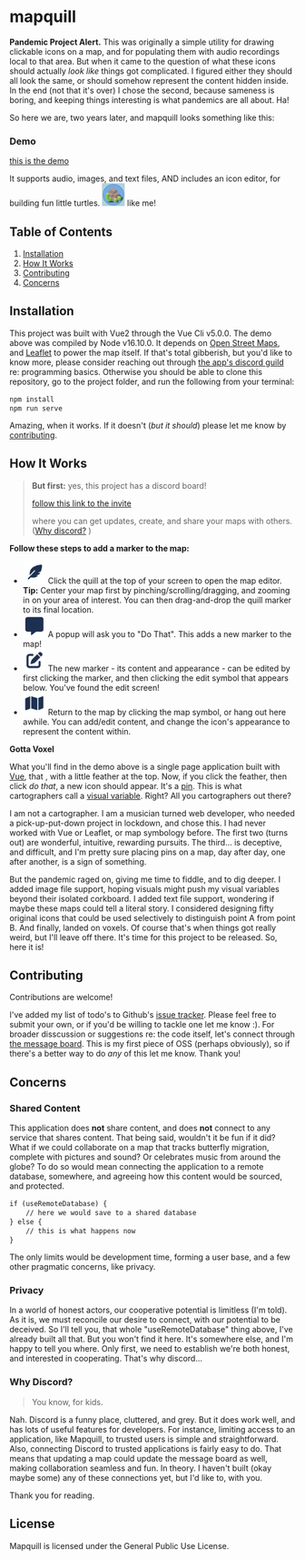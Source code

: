 # mapquill

**Pandemic Project Alert.** This was originally a simple utility for drawing clickable icons on a map, and for populating them with audio recordings local to that area. But when it came to the question of what these icons should actually *look like* things got complicated. I figured either they should all look the same, or should somehow represent the content hidden inside. In the end (not that it's over) I chose the second, because sameness is boring, and keeping things interesting is what pandemics are all about. Ha!

So here we are, two years later, and mapquill looks something like this:

### Demo

[this is the demo][demo]

It supports audio, images, and text files, AND includes an icon editor, for building fun little turtles. <img src="/public/image-turtle.png" width="40" height="40"> like me!

## Table of Contents

1. [Installation](#installation)
2. [How It Works](#how-it-works)
3. [Contributing](#contributing)
4. [Concerns](#concerns)

## Installation

This project was built with Vue2 through the Vue Cli v5.0.0. The demo above was compiled by Node v16.10.0. It depends on [Open Street Maps][osm], and [Leaflet][leaflet] to power the map itself. If that's total gibberish, but you'd like to know more, please consider reaching out through [the app's discord guild][invite] re: programming basics. Otherwise you should be able to clone this repository, go to the project folder, and run the following from your terminal:

```
npm install
npm run serve
```

Amazing, when it works. If it doesn't (*but it should*) please let me know by [contributing](#contributing).

## How It Works

> **But first:** 
> yes, this project has a discord board!
>
> [follow this link to the invite][invite] 
>
> where you can get updates, create, and share your maps with others. \([Why discord?](#why-discord) \)

**Follow these steps to add a marker to the map:**

- <img src="/public/icon-feather.png" width="40" height="40"> Click the quill at the top of your screen to open the map editor. **Tip:** Center your map first by pinching/scrolling/dragging, and zooming in on your area of interest. You can then drag-and-drop the quill marker to its final location.
- <img src="/public/icon-popup.png" width="40" height="40"> A popup will ask you to "Do That". This adds a new marker to the map!
- <img src="/public/icon-edit.png" width="40" height="40"> The new marker - its content and appearance - can be edited by first clicking the marker, and then clicking the edit symbol that appears below. You've found the edit screen!
- <img src="/public/icon-map.png" width="40" height="40">  Return to the map by clicking the map symbol, or hang out here awhile. You can add/edit content, and change the icon's appearance to represent the content within.

**Gotta Voxel**

What you'll find in the demo above is a single page application built with [Vue][vue], that , with a little feather at the top. Now, if you click the feather, then click *do that*, a new icon should appear. It's a [pin][fontawesome]. This is what cartographers call a [visual variable][axis map tutorial]. Right? All you cartographers out there?

I am not a cartographer. I am a musician turned web developer, who needed a pick-up-put-down project in lockdown, and chose this. I had never worked with Vue or Leaflet, or map symbology before. The first two (turns out) are wonderful, intuitive, rewarding pursuits. The third... is deceptive, and difficult, and I'm pretty sure placing pins on a map, day after day, one after another, is a sign of something.

But the pandemic raged on, giving me time to fiddle, and to dig deeper. I added image file support, hoping visuals might push my visual variables beyond their isolated corkboard. I added text file support, wondering if maybe these maps could tell a literal story. I considered designing fifty original icons that could be used selectively to distinguish point A from point B. And finally, landed on voxels. Of course that's when things got really weird, but I'll leave off there. It's time for this project to be released. So, here it is!

## Contributing

Contributions are welcome!

I've added my list of todo's to Github's [issue tracker][issues]. Please feel free to submit your own, or if you'd be willing to tackle one let me know :). For broader disscussion or suggestions re: the code itself, let's connect through [the message board][invite]. This is my first piece of OSS (perhaps obviously), so if there's a better way to do *any* of this let me know. Thank you!

## Concerns

### Shared Content

This application does **not** share content, and does **not** connect to any service that shares content. That being said, wouldn't it be fun if it did? What if we could collaborate on a map that tracks butterfly migration, complete with pictures and sound? Or celebrates music from around the globe? To do so would mean connecting the application to a remote database, somewhere, and agreeing how this content would be sourced, and protected. 

```
if (useRemoteDatabase) {
    // here we would save to a shared database
} else {
    // this is what happens now
}
```

The only limits would be development time, forming a user base, and a few other pragmatic concerns, like privacy. 

### Privacy

In a world of honest actors, our cooperative potential is limitless (I'm told). As it is, we must reconcile our desire to connect, with our potential to be deceived. So I'll tell you, that whole "useRemoteDatabase" thing above, I've already built all that. But you won't find it here. It's somewhere else, and I'm happy to tell you where. Only first, we need to establish we're both honest, and interested in cooperating. That's why discord...

### Why Discord?

> You know, for kids.

Nah. Discord is a funny place, cluttered, and grey. But it does work well, and has lots of useful features for developers. For instance, limiting access to an application, like Mapquill, to trusted users is simple and straightforward. Also, connecting Discord to trusted applications is fairly easy to do. That means that updating a map could update the message board as well, making collaboration seamless and fun. In theory. I haven't built (okay maybe some) any of these connections yet, but I'd like to, with you.

Thank you for reading.

## License

Mapquill is licensed under the General Public Use License.

[demo]: https://tradbot.com/demo/dist/#/demo
[invite]: https://discord.gg/Nu5YuwTd9K
[issues]: https://github.com/idsquid/mapquill/issues
[vue]: https://vuejs.org/
[osm]: https://www.openstreetmap.org/about
[leaflet]: https://leafletjs.com/
[fontawesome]: https://fontawesome.com/v5/icons/map-pin?s=solid
[axis map tutorial]: https://www.axismaps.com/guide/visual-variables#:~:text=Visual%20variables%20are%20%E2%80%9Cthe%20differences,graphic%20symbols%20can%20be%20distinguished.